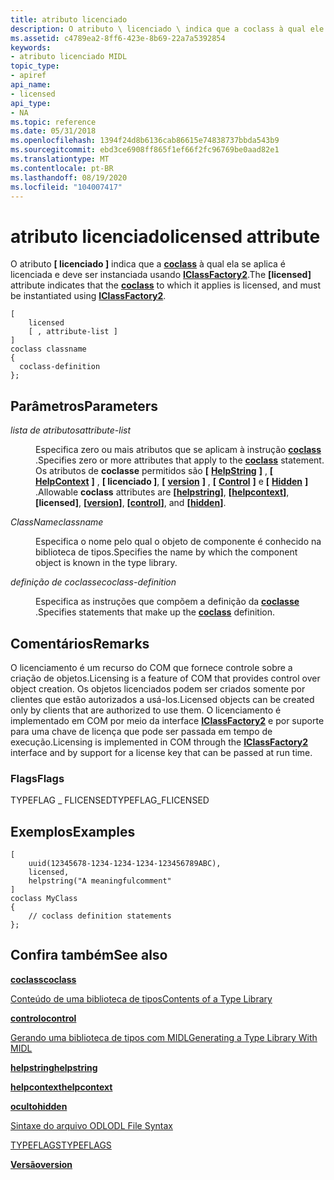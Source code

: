 ```yaml
---
title: atributo licenciado
description: O atributo \ licenciado \ indica que a coclass à qual ele se aplica é licenciado e deve ser instanciada usando IClassFactory2.
ms.assetid: c4789ea2-8ff6-423e-8b69-22a7a5392854
keywords:
- atributo licenciado MIDL
topic_type:
- apiref
api_name:
- licensed
api_type:
- NA
ms.topic: reference
ms.date: 05/31/2018
ms.openlocfilehash: 1394f24d8b6136cab86615e74838737bbda543b9
ms.sourcegitcommit: ebd3ce6908ff865f1ef66f2fc96769be0aad82e1
ms.translationtype: MT
ms.contentlocale: pt-BR
ms.lasthandoff: 08/19/2020
ms.locfileid: "104007417"
---
```

# <a name="licensed-attribute"></a><span data-ttu-id="0fa7e-104">atributo licenciado</span><span class="sxs-lookup"><span data-stu-id="0fa7e-104">licensed attribute</span></span>

<span data-ttu-id="0fa7e-105">O atributo **\[ licenciado \]** indica que a [**coclass**](coclass.md) à qual ela se aplica é licenciada e deve ser instanciada usando [**IClassFactory2**](/windows/win32/api/ocidl/nn-ocidl-iclassfactory2).</span><span class="sxs-lookup"><span data-stu-id="0fa7e-105">The **\[licensed\]** attribute indicates that the [**coclass**](coclass.md) to which it applies is licensed, and must be instantiated using [**IClassFactory2**](/windows/win32/api/ocidl/nn-ocidl-iclassfactory2).</span></span>

``` syntax
[
    licensed
    [ , attribute-list ] 
]
coclass classname 
{
  coclass-definition
};
```

## <a name="parameters"></a><span data-ttu-id="0fa7e-106">Parâmetros</span><span class="sxs-lookup"><span data-stu-id="0fa7e-106">Parameters</span></span>

<dl> <dt>

<span data-ttu-id="0fa7e-107">*lista de atributos*</span><span class="sxs-lookup"><span data-stu-id="0fa7e-107">*attribute-list*</span></span> 
</dt> <dd>

<span data-ttu-id="0fa7e-108">Especifica zero ou mais atributos que se aplicam à instrução [**coclass**](coclass.md) .</span><span class="sxs-lookup"><span data-stu-id="0fa7e-108">Specifies zero or more attributes that apply to the [**coclass**](coclass.md) statement.</span></span> <span data-ttu-id="0fa7e-109">Os atributos de **coclasse** permitidos são **\[** [**HelpString**](helpstring.md) **\]** , **\[** [**HelpContext**](helpcontext.md) **\]** , **\[ licenciado \]**, **\[** [**version**](version.md) **\]** , **\[** [**Control**](control.md) **\]** e **\[** [**Hidden**](hidden.md) **\]** .</span><span class="sxs-lookup"><span data-stu-id="0fa7e-109">Allowable **coclass** attributes are **\[**[**helpstring**](helpstring.md)**\]**, **\[**[**helpcontext**](helpcontext.md)**\]**, **\[licensed\]**, **\[**[**version**](version.md)**\]**, **\[**[**control**](control.md)**\]**, and **\[**[**hidden**](hidden.md)**\]**.</span></span>

</dd> <dt>

<span data-ttu-id="0fa7e-110">*ClassName*</span><span class="sxs-lookup"><span data-stu-id="0fa7e-110">*classname*</span></span> 
</dt> <dd>

<span data-ttu-id="0fa7e-111">Especifica o nome pelo qual o objeto de componente é conhecido na biblioteca de tipos.</span><span class="sxs-lookup"><span data-stu-id="0fa7e-111">Specifies the name by which the component object is known in the type library.</span></span>

</dd> <dt>

<span data-ttu-id="0fa7e-112">*definição de coclasse*</span><span class="sxs-lookup"><span data-stu-id="0fa7e-112">*coclass-definition*</span></span> 
</dt> <dd>

<span data-ttu-id="0fa7e-113">Especifica as instruções que compõem a definição da [**coclasse**](coclass.md) .</span><span class="sxs-lookup"><span data-stu-id="0fa7e-113">Specifies statements that make up the [**coclass**](coclass.md) definition.</span></span>

</dd> </dl>

## <a name="remarks"></a><span data-ttu-id="0fa7e-114">Comentários</span><span class="sxs-lookup"><span data-stu-id="0fa7e-114">Remarks</span></span>

<span data-ttu-id="0fa7e-115">O licenciamento é um recurso do COM que fornece controle sobre a criação de objetos.</span><span class="sxs-lookup"><span data-stu-id="0fa7e-115">Licensing is a feature of COM that provides control over object creation.</span></span> <span data-ttu-id="0fa7e-116">Os objetos licenciados podem ser criados somente por clientes que estão autorizados a usá-los.</span><span class="sxs-lookup"><span data-stu-id="0fa7e-116">Licensed objects can be created only by clients that are authorized to use them.</span></span> <span data-ttu-id="0fa7e-117">O licenciamento é implementado em COM por meio da interface [**IClassFactory2**](/windows/win32/api/ocidl/nn-ocidl-iclassfactory2) e por suporte para uma chave de licença que pode ser passada em tempo de execução.</span><span class="sxs-lookup"><span data-stu-id="0fa7e-117">Licensing is implemented in COM through the [**IClassFactory2**](/windows/win32/api/ocidl/nn-ocidl-iclassfactory2) interface and by support for a license key that can be passed at run time.</span></span>

### <a name="flags"></a><span data-ttu-id="0fa7e-118">Flags</span><span class="sxs-lookup"><span data-stu-id="0fa7e-118">Flags</span></span>

<span data-ttu-id="0fa7e-119">TYPEFLAG \_ FLICENSED</span><span class="sxs-lookup"><span data-stu-id="0fa7e-119">TYPEFLAG\_FLICENSED</span></span>

## <a name="examples"></a><span data-ttu-id="0fa7e-120">Exemplos</span><span class="sxs-lookup"><span data-stu-id="0fa7e-120">Examples</span></span>

``` syntax
[
    uuid(12345678-1234-1234-1234-123456789ABC), 
    licensed, 
    helpstring("A meaningfulcomment"
]
coclass MyClass
{
    // coclass definition statements
};
```

## <a name="see-also"></a><span data-ttu-id="0fa7e-121">Confira também</span><span class="sxs-lookup"><span data-stu-id="0fa7e-121">See also</span></span>

<dl> <dt>

[<span data-ttu-id="0fa7e-122">**coclass**</span><span class="sxs-lookup"><span data-stu-id="0fa7e-122">**coclass**</span></span>](coclass.md)
</dt> <dt>

[<span data-ttu-id="0fa7e-123">Conteúdo de uma biblioteca de tipos</span><span class="sxs-lookup"><span data-stu-id="0fa7e-123">Contents of a Type Library</span></span>](/previous-versions/windows/desktop/automat/contents-of-a-type-library)
</dt> <dt>

[<span data-ttu-id="0fa7e-124">**controlo**</span><span class="sxs-lookup"><span data-stu-id="0fa7e-124">**control**</span></span>](control.md)
</dt> <dt>

[<span data-ttu-id="0fa7e-125">Gerando uma biblioteca de tipos com MIDL</span><span class="sxs-lookup"><span data-stu-id="0fa7e-125">Generating a Type Library With MIDL</span></span>](generating-a-type-library-with-midl-2.md)
</dt> <dt>

[<span data-ttu-id="0fa7e-126">**helpstring**</span><span class="sxs-lookup"><span data-stu-id="0fa7e-126">**helpstring**</span></span>](helpstring.md)
</dt> <dt>

[<span data-ttu-id="0fa7e-127">**helpcontext**</span><span class="sxs-lookup"><span data-stu-id="0fa7e-127">**helpcontext**</span></span>](helpcontext.md)
</dt> <dt>

[<span data-ttu-id="0fa7e-128">**oculto**</span><span class="sxs-lookup"><span data-stu-id="0fa7e-128">**hidden**</span></span>](hidden.md)
</dt> <dt>

[<span data-ttu-id="0fa7e-129">Sintaxe do arquivo ODL</span><span class="sxs-lookup"><span data-stu-id="0fa7e-129">ODL File Syntax</span></span>](/previous-versions/windows/desktop/automat/odl-file-syntax)
</dt> <dt>

[<span data-ttu-id="0fa7e-130">TYPEFLAGS</span><span class="sxs-lookup"><span data-stu-id="0fa7e-130">TYPEFLAGS</span></span>](/windows/win32/api/oaidl/ne-oaidl-typeflags)
</dt> <dt>

[<span data-ttu-id="0fa7e-131">**Versão**</span><span class="sxs-lookup"><span data-stu-id="0fa7e-131">**version**</span></span>](version.md)
</dt> </dl>

 

 